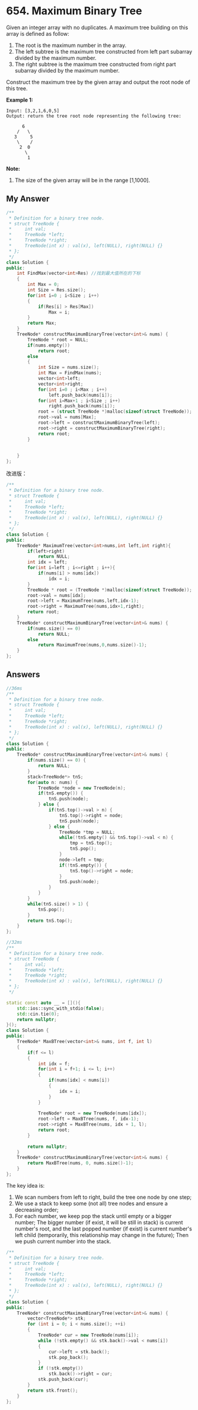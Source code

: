 # 654. Maximum Binary Tree

Given an integer array with no duplicates. A maximum tree building on this array is defined as follow:

1. The root is the maximum number in the array.
2. The left subtree is the maximum tree constructed from left part subarray divided by the maximum number.
3. The right subtree is the maximum tree constructed from right part subarray divided by the maximum number.



Construct the maximum tree by the given array and output the root node of this tree.

**Example 1:**

```
Input: [3,2,1,6,0,5]
Output: return the tree root node representing the following tree:

      6
    /   \
   3     5
    \    / 
     2  0   
       \
        1
```



**Note:**

1. The size of the given array will be in the range [1,1000].

## My Answer

```c++
/**
 * Definition for a binary tree node.
 * struct TreeNode {
 *     int val;
 *     TreeNode *left;
 *     TreeNode *right;
 *     TreeNode(int x) : val(x), left(NULL), right(NULL) {}
 * };
 */
class Solution {
public:
    int FindMax(vector<int>Res) //找到最大值所在的下标
    {
        int Max = 0;
        int Size = Res.size();
        for(int i=0 ; i<Size ; i++)
        {
            if(Res[i] > Res[Max])
                Max = i;
        }
        return Max;
    }
    TreeNode* constructMaximumBinaryTree(vector<int>& nums) {
        TreeNode * root = NULL;
        if(nums.empty())
            return root;
        else
        {
            int Size = nums.size();
            int Max = FindMax(nums);
            vector<int>left;
            vector<int>right;
            for(int i=0 ; i<Max ; i++)
                left.push_back(nums[i]);
            for(int i=Max+1 ; i<Size ; i++)
                right.push_back(nums[i]);
            root = (struct TreeNode *)malloc(sizeof(struct TreeNode));
            root->val = nums[Max];
            root->left = constructMaximumBinaryTree(left);
            root->right = constructMaximumBinaryTree(right);
            return root;
        }
        
        
    }
};
```



改进版：

```c++
/**
 * Definition for a binary tree node.
 * struct TreeNode {
 *     int val;
 *     TreeNode *left;
 *     TreeNode *right;
 *     TreeNode(int x) : val(x), left(NULL), right(NULL) {}
 * };
 */
class Solution {
public:
    TreeNode* MaximumTree(vector<int>nums,int left,int right){
        if(left>right)
            return NULL;
        int idx = left;
        for(int i=left ; i<=right ; i++){
            if(nums[i] > nums[idx])
                idx = i;
        }
        TreeNode * root = (TreeNode *)malloc(sizeof(struct TreeNode));
        root->val = nums[idx];
        root->left = MaximumTree(nums,left,idx-1);
        root->right = MaximumTree(nums,idx+1,right);
        return root;
    }
    TreeNode* constructMaximumBinaryTree(vector<int>& nums) {
        if(nums.size() == 0)
            return NULL;
        else
            return MaximumTree(nums,0,nums.size()-1);
    }
};
```





## Answers

```c++
//36ms
/**
 * Definition for a binary tree node.
 * struct TreeNode {
 *     int val;
 *     TreeNode *left;
 *     TreeNode *right;
 *     TreeNode(int x) : val(x), left(NULL), right(NULL) {}
 * };
 */
class Solution {
public:
    TreeNode* constructMaximumBinaryTree(vector<int>& nums) {
        if(nums.size() == 0) {
            return NULL;
        }
        stack<TreeNode*> tnS;
        for(auto n: nums) {
            TreeNode *node = new TreeNode(n);
            if(tnS.empty()) {
                tnS.push(node);
            } else {
                if(tnS.top()->val > n) {
                    tnS.top()->right = node;
                    tnS.push(node);
                } else {
                    TreeNode *tmp = NULL;
                    while(!tnS.empty() && tnS.top()->val < n) {
                        tmp = tnS.top();
                        tnS.pop();
                    }
                    node->left = tmp;
                    if(!tnS.empty()) {
                        tnS.top()->right = node;
                    }
                    tnS.push(node);
                }
            }
        }
        while(tnS.size() > 1) {
            tnS.pop();
        }
        return tnS.top();
    }
};
```



```c++
//32ms
/**
 * Definition for a binary tree node.
 * struct TreeNode {
 *     int val;
 *     TreeNode *left;
 *     TreeNode *right;
 *     TreeNode(int x) : val(x), left(NULL), right(NULL) {}
 * };
 */

static const auto __ = [](){
    std::ios::sync_with_stdio(false);
    std::cin.tie(0);
    return nullptr;
}();
class Solution {
public:
    TreeNode* MaxBTree(vector<int>& nums, int f, int l)
    {
        if(f <= l)
        {
            int idx = f;
            for(int i = f+1; i <= l; i++)
            {
                if(nums[idx] < nums[i])
                {                    
                    idx = i;
                }
            }
            
            TreeNode* root = new TreeNode(nums[idx]);
            root->left = MaxBTree(nums, f, idx-1);
            root->right = MaxBTree(nums, idx + 1, l);
            return root;
        }
        
        return nullptr;
    }
    TreeNode* constructMaximumBinaryTree(vector<int>& nums) {
        return MaxBTree(nums, 0, nums.size()-1);
    }
};
```





The key idea is:



1. We scan numbers from left to right, build the tree one node by one step;
2. We use a stack to keep some (not all) tree nodes and ensure a decreasing order;
3. For each number, we keep pop the stack until empty or a bigger number; The bigger number (if exist, it will be still in stack) is current number's root, and the last popped number (if exist) is current number's left child (temporarily, this relationship may change in the future); Then we push current number into the stack.

```c++
/**
 * Definition for a binary tree node.
 * struct TreeNode {
 *     int val;
 *     TreeNode *left;
 *     TreeNode *right;
 *     TreeNode(int x) : val(x), left(NULL), right(NULL) {}
 * };
 */
class Solution {
public:
    TreeNode* constructMaximumBinaryTree(vector<int>& nums) {
        vector<TreeNode*> stk;
        for (int i = 0; i < nums.size(); ++i)
        {
            TreeNode* cur = new TreeNode(nums[i]);
            while (!stk.empty() && stk.back()->val < nums[i])
            {
                cur->left = stk.back();
                stk.pop_back();
            }
            if (!stk.empty())
                stk.back()->right = cur;
            stk.push_back(cur);
        }
        return stk.front();
    }
};
```